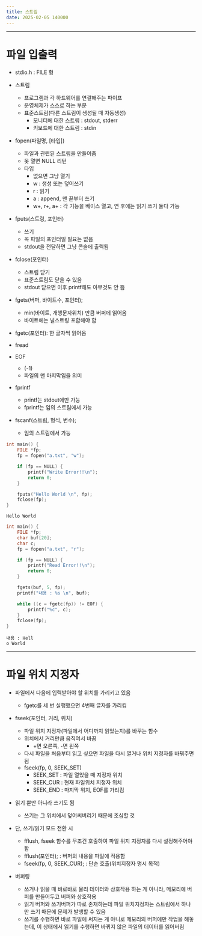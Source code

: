 ```yaml
---
title: 스트림
date: 2025-02-05 140000
---
```

---
# 파일 입출력
* stdio.h : FILE 형
* 스트림
  * 프로그램과 각 하드웨어를 연결해주는 파이프
  * 운영체제가 스스로 하는 부분
  * 표준스트림(다른 스트림이 생성될 때 자동생성)
    * 모니터에 대한 스트림 : stdout, stderr
    * 키보드에 대한 스트림 : stdin
* fopen(파일명, [타입])
  * 파일과 관련된 스트림을 만들어줌
  * 못 열면 NULL 리턴
  * 타입
    * 없으면 그냥 열기
    * w : 생성 또는 덮어쓰기
    * r : 읽기
    * a : append, 맨 끝부터 쓰기
    * w+, r+, a+ : 각 기능을 베이스 열고, 연 후에는 읽기 쓰기 둘다 가능
* fputs(스트링, 포인터)
  * 쓰기
  * 꼭 파일의 포인터일 필요는 없음
  * stdout을 전달하면 그냥 콘솔에 출력됨

* fclose(포인터)
  * 스트림 닫기
  * 표준스트림도 닫을 수 있음
  * stdout 닫으면 이후 printf해도 아무것도 안 뜸

* fgets(버퍼, 바이트수, 포인터);
  * min(바이트, 개행문자위치) 만큼 버퍼에 읽어옴
  * 바이트에는 널스트링 포함해야 함

* fgetc(포인터): 한 글자씩 읽어옴
* fread
* EOF
  * (-1)
  * 파일의 맨 마지막임을 의미
* fprintf
  * printf는 stdout에만 가능
  * fprintf는 임의 스트림에서 가능

* fscanf(스트림, 형식, 변수);
  * 임의 스트림에서 가능
 
```c
int main() {
    FILE *fp;
    fp = fopen("a.txt", "w");

    if (fp == NULL) {
        printf("Write Error!!\n");
        return 0;
    }

    fputs("Hello World \n", fp);
    fclose(fp);
}
```
```text
Hello World 
```

```c
int main() {
    FILE *fp;
    char buf[20];
    char c;
    fp = fopen("a.txt", "r");

    if (fp == NULL) {
        printf("Read Error!!\n");
        return 0;
    }

    fgets(buf, 5, fp);
    printf("내용 : %s \n", buf);

    while ((c = fgetc(fp)) != EOF) {
        printf("%c", c);
    }
    fclose(fp);
}
```
```text
내용 : Hell 
o World 
```

---
# 파일 위치 지정자
* 파일에서 다음에 입력받아야 할 위치를 가리키고 있음
  * fgetc를 세 번 실행했으면 4번째 글자를 가리킴

* fseek(포인터, 거리, 위치)
  * 파일 위치 지정자(파일에서 어디까지 읽었는지)를 바꾸는 함수
  * 위치에서 거리만큼 움직여서 바꿈
    * +면 오른쪽, -면 왼쪽
  * 다시 파일을 처음부터 읽고 싶으면 파일을 다시 열거나 위치 지정자를 바꿔주면 됨
  * fseek(fp, 0, SEEK_SET)
    * SEEK_SET : 파일 열었을 때 지정자 위치
    * SEEK_CUR : 현재 파일위치 지정자 위치
    * SEEK_END : 마지막 위치, EOF를 가리킴

* 읽기 뿐만 아니라 쓰기도 됨
  * 쓰기는 그 위치에서 덮어써버리기 때문에 조심할 것

* 단, 쓰기/읽기 모드 전환 시
  * fflush, fseek 함수를 무조건 호출하여 파일 위지 지정자를 다시 설정해주어야 함
  * fflush(포인터); : 버퍼의 내용을 파일에 적용함
  * fseek(fp, 0, SEEK_CUR); : 단순 호출(위치지정자 명시 목적)

* 버퍼링
  * 쓰거나 읽을 때 바로바로 물리 데이터와 상호작용 하는 게 아니라, 메모리에 버퍼를 만들어두고 버퍼와 상호작용
  * 읽기 버퍼와 쓰기버퍼가 따로 존재하는데 파일 위치지정자는 스트림에서 하나만 쓰기 때문에 문제가 발생할 수 있음
  * 쓰기를 수행하면 바로 파일에 써지는 게 아니로 메모리의 버퍼에만 작업을 해놓는데, 이 상태에서 읽기를 수행하면 바뀌지 않은 파일의 데이터를 읽어버림
